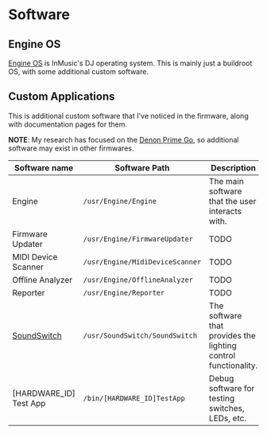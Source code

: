 # Software

## Engine OS

[Engine OS](https://enginedj.com/software/enginedj-os) is InMusic's DJ operating system. This is mainly just a buildroot
OS, with some additional custom software.

## Custom Applications

This is additional custom software that I've noticed in the firmware, along with documentation pages for them.

**NOTE**: My research has focused on the [Denon Prime Go](https://www.denondj.com/prime-go), so additional software may
exist in other firmwares.

| Software name                              | Software Path                   | Description                                                    | Page                        |
|--------------------------------------------|---------------------------------|----------------------------------------------------------------|-----------------------------|
| Engine                                     | `/usr/Engine/Engine`            | The main software that the user interacts with.                | [](Engine.md)               |
| Firmware Updater                           | `/usr/Engine/FirmwareUpdater`   | TODO                                                           | [](Firmware-Updater.md)     |
| MIDI Device Scanner                        | `/usr/Engine/MidiDeviceScanner` | TODO                                                           | [](MIDI-Device-Scanner.md)  |
| Offline Analyzer                           | `/usr/Engine/OfflineAnalyzer`   | TODO                                                           | [](Offline-Analyzer.md)     |
| Reporter                                   | `/usr/Engine/Reporter`          | TODO                                                           | [](Reporter.md)             |
| [SoundSwitch](https://www.soundswitch.com) | `/usr/SoundSwitch/SoundSwitch`  | The software that provides the lighting control functionality. | [](SoundSwitch.md)          |
| [HARDWARE_ID] Test App                     | `/bin/[HARDWARE_ID]TestApp`     | Debug software for testing switches, LEDs, etc.                | [](HARDWARE-ID-Test-App.md) |
